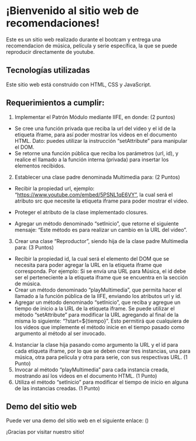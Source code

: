 # ¡Bienvenido al sitio web de recomendaciones!

Este es un sitio web realizado durante el bootcam y entrega una recomendacion de música, película y serie específica, la que se puede reproducir directamente de youtube.

## Tecnologías utilizadas
Este sitio web está construido con HTML, CSS y JavaScript.

## Requerimientos a cumplir:

1. Implementar el Patrón Módulo mediante IIFE, en donde: (2 puntos)
- Se cree una función privada que reciba la url del video y el id de la etiqueta
iframe, para así poder mostrar los videos en el documento HTML. Dato:
puedes utilizar la instrucción “setAttribute” para manipular el DOM.
- Se retorne una función pública que reciba los parámetros (url, id), y realice el
llamado a la función interna (privada) para insertar los elementos recibidos.

2. Establecer una clase padre denominada Multimedia para: (2 Puntos)
- Recibir la propiedad url, ejemplo:
“https://www.youtube.com/embed/5PSNL1qE6VY”, la cual será el atributo src
que necesite la etiqueta iframe para poder mostrar el video.

- Proteger el atributo de la clase implementado closures.
- Agregar un método denominado “setInicio”, que retorne el siguiente mensaje:
“Este método es para realizar un cambio en la URL del video”.
3. Crear una clase “Reproductor”, siendo hija de la clase padre Multimedia para:
(3 Puntos)
- Recibir la propiedad id, la cual será el elemento del DOM que se necesita para
poder agregar la URL en la etiqueta iframe que corresponda. Por ejemplo: Si
se envía una URL para Música, el id debe ser el perteneciente a la etiqueta
iframe que se encuentra en la sección de música.
- Crear un método denominado “playMultimedia”, que permita hacer el llamado
a la función pública de la IIFE, enviando los atributos url y id.
- Agregar un método denominado “setInicio”, que reciba y agregue un tiempo
de inicio a la URL de la etiqueta iframe. Se puede utilizar el método
“setAttribute” para modificar la URL agregando al final de la misma lo
siguiente: “?start=${tiempo}”. Esto permitirá que cualquiera de los videos que
implemente el método inicie en el tiempo pasado como argumento al método
al ser invocado.

4. Instanciar la clase hija pasando como argumento la URL y el id para cada etiqueta
iframe, por lo que se deben crear tres instancias, una para música, otra para película
y otra para serie, con sus respectivas URL. (1 Punto)
5. Invocar al método “playMultimedia” para cada instancia creada, mostrando así los
videos en el documento HTML. (1 Punto)
6. Utiliza el método “setInicio” para modificar el tiempo de inicio en alguna de las
instancias creadas. (1 Punto)

## Demo del sitio web
Puede ver una demo del sitio web en el siguiente enlace: ()

¡Gracias por visitar nuestro sitio!







